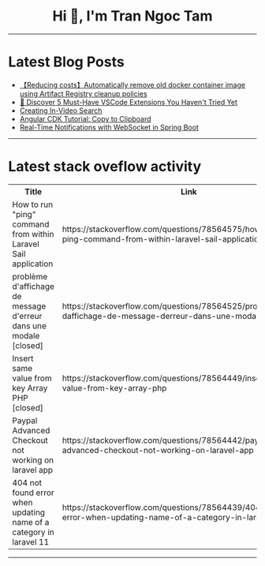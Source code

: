 <h1 align="center">Hi 👋, I'm Tran Ngoc Tam</h1>

---

# Latest Blog Posts 
<!-- BLOG-POST-LIST:START -->
- [【Reducing costs】Automatically remove old docker container image using Artifact Registry cleanup policies](https://dev.to/yukionishi1129/reducing-costs-automatically-remove-old-docker-container-image-using-artifact-registry-cleanup-policies-734)
- [🌟 Discover 5 Must-Have VSCode Extensions You Haven&#39;t Tried Yet](https://dev.to/g3nt/discover-5-must-have-vscode-extensions-you-havent-tried-yet-185m)
- [Creating In-Video Search](https://dev.to/suyashthakur/creating-in-video-search-2lk3)
- [Angular CDK Tutorial: Copy to Clipboard](https://dev.to/brianmtreese/angular-cdk-tutorial-copy-to-clipboard-3ked)
- [Real-Time Notifications with WebSocket in Spring Boot](https://dev.to/fullstackjava/real-time-notifications-with-websocket-in-spring-boot-40ao)
<!-- BLOG-POST-LIST:END -->

---

# Latest stack oveflow activity
<table>
  <tr><th>Title</th><th>Link</th></tr>
  <!-- STACKOVERFLOW:START --><tr><td>How to run &quot;ping&quot; command from within Laravel Sail application</td><td>https://stackoverflow.com/questions/78564575/how-to-run-ping-command-from-within-laravel-sail-application</td></tr><tr><td>problème d&#39;affichage de message d&#39;erreur dans une modale [closed]</td><td>https://stackoverflow.com/questions/78564525/probl%c3%a8me-daffichage-de-message-derreur-dans-une-modale</td></tr><tr><td>Insert same value from key Array PHP [closed]</td><td>https://stackoverflow.com/questions/78564449/insert-same-value-from-key-array-php</td></tr><tr><td>Paypal Advanced Checkout not working on laravel app</td><td>https://stackoverflow.com/questions/78564442/paypal-advanced-checkout-not-working-on-laravel-app</td></tr><tr><td>404 not found error when updating name of a category in laravel 11</td><td>https://stackoverflow.com/questions/78564439/404-not-found-error-when-updating-name-of-a-category-in-laravel-11</td></tr><!-- STACKOVERFLOW:END -->
</table>

---


